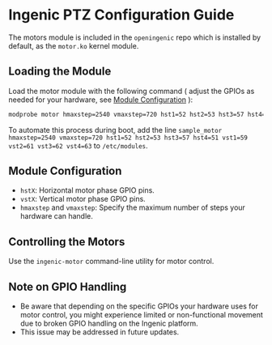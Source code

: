 
# Ingenic PTZ Configuration Guide

The motors module is included in the `openingenic` repo which is installed by default, as the `motor.ko` kernel module.

## Loading the Module

Load the motor module with the following command ( adjust the GPIOs as needed for your hardware, see [Module Configuration](https://github.com/OpenIPC/wiki/blob/master/en/ingenic-ptz.md#module-configuration) ):

```bash
modprobe motor hmaxstep=2540 vmaxstep=720 hst1=52 hst2=53 hst3=57 hst4=51 vst1=59 vst2=61 vst3=62 vst4=63
```

To automate this process during boot, add the line `sample_motor hmaxstep=2540 vmaxstep=720 hst1=52 hst2=53 hst3=57 hst4=51 vst1=59 vst2=61 vst3=62 vst4=63` to `/etc/modules`.

## Module Configuration

- `hstX`: Horizontal motor phase GPIO pins.
- `vstX`: Vertical motor phase GPIO pins.
- `hmaxstep` and `vmaxstep`: Specify the maximum number of steps your hardware can handle.

## Controlling the Motors

Use the `ingenic-motor` command-line utility for motor control.

## Note on GPIO Handling

- Be aware that depending on the specific GPIOs your hardware uses for motor control, you might experience limited or non-functional movement due to broken GPIO handling on the Ingenic platform.
- This issue may be addressed in future updates.
```
